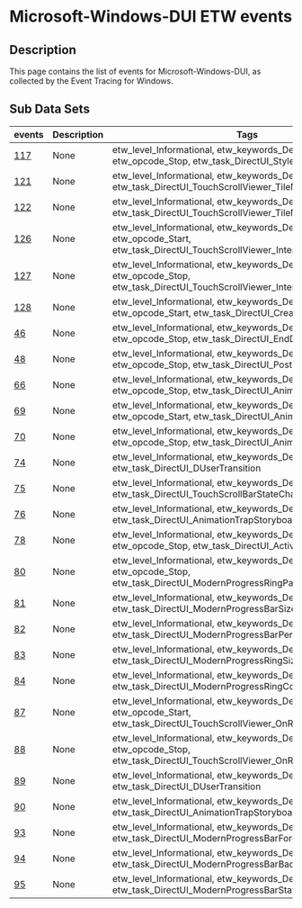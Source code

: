 # Microsoft-Windows-DUI ETW events

## Description
This page contains the list of events for Microsoft-Windows-DUI, as collected by the Event Tracing for Windows.

## Sub Data Sets
|events|Description|Tags|
|---|---|---|
|[117](events/event-117.md)|None|etw_level_Informational, etw_keywords_Default, etw_opcode_Stop, etw_task_DirectUI_StyleSheet_Resolve|
|[121](events/event-121.md)|None|etw_level_Informational, etw_keywords_Default, etw_task_DirectUI_TouchScrollViewer_TileManagement|
|[122](events/event-122.md)|None|etw_level_Informational, etw_keywords_Default, etw_task_DirectUI_TouchScrollViewer_TileManagement|
|[126](events/event-126.md)|None|etw_level_Informational, etw_keywords_Default, etw_opcode_Start, etw_task_DirectUI_TouchScrollViewer_IntersectTest|
|[127](events/event-127.md)|None|etw_level_Informational, etw_keywords_Default, etw_opcode_Stop, etw_task_DirectUI_TouchScrollViewer_IntersectTest|
|[128](events/event-128.md)|None|etw_level_Informational, etw_keywords_Default, etw_opcode_Start, etw_task_DirectUI_CreateElement|
|[46](events/event-46.md)|None|etw_level_Informational, etw_keywords_Default, etw_opcode_Stop, etw_task_DirectUI_EndDeferWork|
|[48](events/event-48.md)|None|etw_level_Informational, etw_keywords_Default, etw_opcode_Stop, etw_task_DirectUI_PostSourceChangeWork|
|[66](events/event-66.md)|None|etw_level_Informational, etw_keywords_Default, etw_opcode_Stop, etw_task_DirectUI_AnimationTrapStoryboard|
|[69](events/event-69.md)|None|etw_level_Informational, etw_keywords_Default, etw_opcode_Start, etw_task_DirectUI_AnimationTrapPVL|
|[70](events/event-70.md)|None|etw_level_Informational, etw_keywords_Default, etw_opcode_Stop, etw_task_DirectUI_AnimationTrapPVL|
|[74](events/event-74.md)|None|etw_level_Informational, etw_keywords_Default, etw_task_DirectUI_DUserTransition|
|[75](events/event-75.md)|None|etw_level_Informational, etw_keywords_Default, etw_task_DirectUI_TouchScrollBarStateChange|
|[76](events/event-76.md)|None|etw_level_Informational, etw_keywords_Default, etw_task_DirectUI_AnimationTrapStoryboardComplete|
|[78](events/event-78.md)|None|etw_level_Informational, etw_keywords_Default, etw_opcode_Stop, etw_task_DirectUI_ActivityOverlayPaint|
|[80](events/event-80.md)|None|etw_level_Informational, etw_keywords_Default, etw_opcode_Stop, etw_task_DirectUI_ModernProgressRingPaint|
|[81](events/event-81.md)|None|etw_level_Informational, etw_keywords_Default, etw_task_DirectUI_ModernProgressBarSize|
|[82](events/event-82.md)|None|etw_level_Informational, etw_keywords_Default, etw_task_DirectUI_ModernProgressBarPercentCompleted|
|[83](events/event-83.md)|None|etw_level_Informational, etw_keywords_Default, etw_task_DirectUI_ModernProgressRingSize|
|[84](events/event-84.md)|None|etw_level_Informational, etw_keywords_Default, etw_task_DirectUI_ModernProgressRingColors|
|[87](events/event-87.md)|None|etw_level_Informational, etw_keywords_Default, etw_opcode_Start, etw_task_DirectUI_TouchScrollViewer_OnRegionStatusChanged|
|[88](events/event-88.md)|None|etw_level_Informational, etw_keywords_Default, etw_opcode_Stop, etw_task_DirectUI_TouchScrollViewer_OnRegionStatusChanged|
|[89](events/event-89.md)|None|etw_level_Informational, etw_keywords_Default, etw_task_DirectUI_DUserTransition|
|[90](events/event-90.md)|None|etw_level_Informational, etw_keywords_Default, etw_task_DirectUI_AnimationTrapStoryboard|
|[93](events/event-93.md)|None|etw_level_Informational, etw_keywords_Default, etw_task_DirectUI_ModernProgressBarForegroundColor|
|[94](events/event-94.md)|None|etw_level_Informational, etw_keywords_Default, etw_task_DirectUI_ModernProgressBarBackgroundColor|
|[95](events/event-95.md)|None|etw_level_Informational, etw_keywords_Default, etw_task_DirectUI_ModernProgressBarState|
